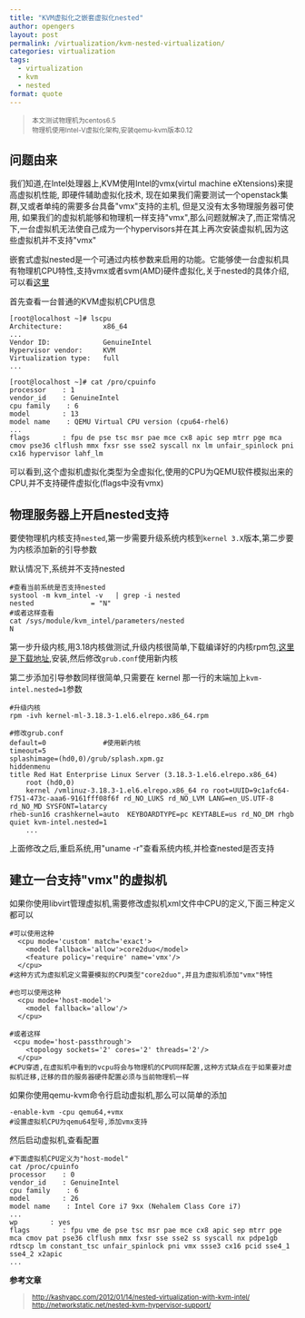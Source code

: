 ```yaml
---
title: "KVM虚拟化之嵌套虚拟化nested"
author: opengers
layout: post
permalink: /virtualization/kvm-nested-virtualization/
categories: virtualization
tags:
  - virtualization
  - kvm
  - nested
format: quote
---
```


><small>本文测试物理机为centos6.5    
物理机使用Intel-V虚拟化架构,安装qemu-kvm版本0.12</small>

## 问题由来     

我们知道,在Intel处理器上,KVM使用Intel的vmx(virtul machine eXtensions)来提高虚拟机性能, 即硬件辅助虚拟化技术, 现在如果我们需要测试一个openstack集群,又或者单纯的需要多台具备"vmx"支持的主机, 但是又没有太多物理服务器可使用, 如果我们的虚拟机能够和物理机一样支持"vmx",那么问题就解决了,而正常情况下,一台虚拟机无法使自己成为一个hypervisors并在其上再次安装虚拟机,因为这些虚拟机并不支持"vmx"    

嵌套式虚拟nested是一个可通过内核参数来启用的功能。它能够使一台虚拟机具有物理机CPU特性,支持vmx或者svm(AMD)硬件虚拟化,关于nested的具体介绍,可以看[这里](https://www.kernel.org/doc/Documentation/virtual/kvm/nested-vmx.txt)    

首先查看一台普通的KVM虚拟机CPU信息   

``` shell
[root@localhost ~]# lscpu 
Architecture:          x86_64
...
Vendor ID:             GenuineIntel
Hypervisor vendor:     KVM
Virtualization type:   full
...

[root@localhost ~]# cat /pro/cpuinfo
processor    : 1
vendor_id    : GenuineIntel
cpu family    : 6
model        : 13
model name    : QEMU Virtual CPU version (cpu64-rhel6)
...
flags        : fpu de pse tsc msr pae mce cx8 apic sep mtrr pge mca cmov pse36 clflush mmx fxsr sse sse2 syscall nx lm unfair_spinlock pni cx16 hypervisor lahf_lm
```

可以看到,这个虚拟机虚拟化类型为全虚拟化,使用的CPU为QEMU软件模拟出来的CPU,并不支持硬件虚拟化(flags中没有vmx)

## 物理服务器上开启nested支持    

要使物理机内核支持`nested`,第一步需要升级系统内核到`kernel 3.X`版本,第二步要为内核添加新的引导参数    

默认情况下,系统并不支持nested    

``` shell
#查看当前系统是否支持nested
systool -m kvm_intel -v   | grep -i nested
nested              = "N"
#或者这样查看
cat /sys/module/kvm_intel/parameters/nested 
N
```

第一步升级内核,用3.18内核做测试,升级内核很简单,下载编译好的内核rpm包,[这里是下载地址](http://mirrors.neterra.net/elrepo/kernel/el6/x86_64/RPMS/),安装,然后修改`grub.conf`使用新内核   

第二步添加引导参数同样很简单,只需要在 kernel 那一行的末端加上`kvm-intel.nested=1`参数  
    
``` shell
#升级内核
rpm -ivh kernel-ml-3.18.3-1.el6.elrepo.x86_64.rpm

#修改grub.conf
default=0              #使用新内核
timeout=5
splashimage=(hd0,0)/grub/splash.xpm.gz
hiddenmenu
title Red Hat Enterprise Linux Server (3.18.3-1.el6.elrepo.x86_64)
    root (hd0,0)
    kernel /vmlinuz-3.18.3-1.el6.elrepo.x86_64 ro root=UUID=9c1afc64-f751-473c-aaa6-9161fff08f6f rd_NO_LUKS rd_NO_LVM LANG=en_US.UTF-8 rd_NO_MD SYSFONT=latarcy
rheb-sun16 crashkernel=auto  KEYBOARDTYPE=pc KEYTABLE=us rd_NO_DM rhgb quiet kvm-intel.nested=1
    ...
```

上面修改之后,重启系统,用"uname -r"查看系统内核,并检查nested是否支持   

## 建立一台支持"vmx"的虚拟机

如果你使用libvirt管理虚拟机,需要修改虚拟机xml文件中CPU的定义,下面三种定义都可以

``` shell
#可以使用这种
  <cpu mode='custom' match='exact'>
    <model fallback='allow'>core2duo</model>
    <feature policy='require' name='vmx'/>
  </cpu>
#这种方式为虚拟机定义需要模拟的CPU类型"core2duo",并且为虚拟机添加"vmx"特性

#也可以使用这种
  <cpu mode='host-model'>
    <model fallback='allow'/>
  </cpu>

#或者这样
 <cpu mode='host-passthrough'>
    <topology sockets='2' cores='2' threads='2'/>
  </cpu>
#CPU穿透,在虚拟机中看到的vcpu将会与物理机的CPU同样配置,这种方式缺点在于如果要对虚拟机迁移,迁移的目的服务器硬件配置必须与当前物理机一样
```

如果你使用qemu-kvm命令行启动虚拟机,那么可以简单的添加

``` shell
-enable-kvm -cpu qemu64,+vmx
#设置虚拟机CPU为qemu64型号,添加vmx支持
```

然后启动虚拟机,查看配置

``` shell    
#下面虚拟机CPU定义为"host-model"
cat /proc/cpuinfo 
processor    : 0
vendor_id    : GenuineIntel
cpu family    : 6
model        : 26
model name    : Intel Core i7 9xx (Nehalem Class Core i7)
...
wp        : yes
flags        : fpu vme de pse tsc msr pae mce cx8 apic sep mtrr pge mca cmov pat pse36 clflush mmx fxsr sse sse2 ss syscall nx pdpe1gb rdtscp lm constant_tsc unfair_spinlock pni vmx ssse3 cx16 pcid sse4_1 sse4_2 x2apic
...
```

**参考文章**    

><small>http://kashyapc.com/2012/01/14/nested-virtualization-with-kvm-intel/  
http://networkstatic.net/nested-kvm-hypervisor-support/</blockquote></small>



